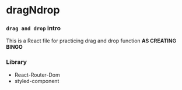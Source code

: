 # dragNdrop
### `drag and drop` intro
This is a React file for practicing drag and drop function **AS CREATING BINGO**

### Library
- React-Router-Dom
- styled-component
